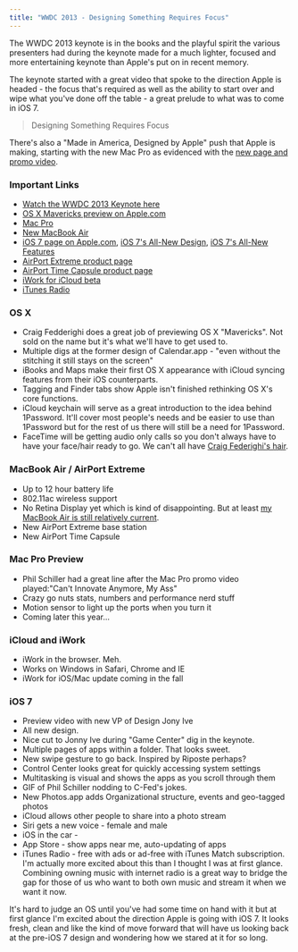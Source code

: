 ```yaml
---
title: "WWDC 2013 - Designing Something Requires Focus"
---
```

<p>The WWDC 2013 keynote is in the books and the playful spirit the various presenters had during the keynote made for a much lighter, focused and more entertaining keynote than Apple's put on in recent memory.</p>
<p>The keynote started with a great video that spoke to the direction Apple is headed - the focus that's required as well as the ability to start over and wipe what you've done off the table - a great prelude to what was to come in iOS 7.</p>
<blockquote><p>
  Designing Something Requires Focus
</p></blockquote>
<p>There's also a "Made in America, Designed by Apple" push that Apple is making, starting with the new Mac Pro as evidenced with the <a href="https://www.apple.com/designed-by-apple/">new page and promo video</a>.</p>
<h3>Important Links</h3>
<ul>
<li><a href="https://www.apple.com/apple-events/june-2013/">Watch the WWDC 2013 Keynote here</a></li>
<li><a href="https://www.apple.com/osx/preview/">OS X Mavericks preview on Apple.com</a></li>
<li><a href="https://www.apple.com/mac-pro/">Mac Pro</a></li>
<li><a href="https://www.apple.com/macbook-air/">New MacBook Air</a></li>
<li><a href="https://www.apple.com/ios/ios7/">iOS 7 page on Apple.com</a>, <a href="https://www.apple.com/ios/ios7/design/">iOS 7's All-New Design</a>, <a href="https://www.apple.com/ios/ios7/features/">iOS 7's All-New Features</a></li>
<li><a href="https://www.apple.com/airport-extreme/">AirPort Extreme product page</a></li>
<li><a href="https://www.apple.com/airport-time-capsule/">AirPort Time Capsule product page</a></li>
<li><a href="https://www.apple.com/iwork-for-icloud/">iWork for iCloud beta</a></li>
<li><a href="https://www.apple.com/itunes/itunes-radio/">iTunes Radio</a></li>
</ul>
<h3>OS X</h3>
<ul>
<li>Craig Fedderighi does a great job of previewing OS X "Mavericks". Not sold on the name but it's what we'll have to get used to.</li>
<li>Multiple digs at the former design of Calendar.app - "even without the stitching it still stays on the screen"</li>
<li>iBooks and Maps make their first OS X appearance with iCloud syncing features from their iOS counterparts.</li>
<li>Tagging and Finder tabs show Apple isn't finished rethinking OS X's core functions.</li>
<li>iCloud keychain will serve as a great introduction to the idea behind 1Password. It'll cover most people's needs and be easier to use than 1Password but for the rest of us there will still be a need for 1Password.</li>
<li>FaceTime will be getting audio only calls so you don't always have to have your face/hair ready to go. We can't all have <a href="https://www.apple.com/pr/bios/craig-federighi.html">Craig Federighi's hair</a>.</li>
</ul>
<h3>MacBook Air / AirPort Extreme</h3>
<ul>
<li>Up to 12 hour battery life</li>
<li>802.11ac wireless support</li>
<li>No Retina Display yet which is kind of disappointing. But at least <a href="https://www.flickr.com/photos/lemon/9008795184/">my MacBook Air is still relatively current</a>.</li>
<li>New AirPort Extreme base station</li>
<li>New AirPort Time Capsule</li>
</ul>
<h3>Mac Pro Preview</h3>
<ul>
<li>Phil Schiller had a great line after the Mac Pro promo video played:"Can't Innovate Anymore, My Ass" </li>
<li>Crazy go nuts stats, numbers and performance nerd stuff</li>
<li>Motion sensor to light up the ports when you turn it</li>
<li>Coming later this year...</li>
</ul>
<h3>iCloud and iWork</h3>
<ul>
<li>iWork in the browser. Meh.</li>
<li>Works on Windows in Safari, Chrome and IE</li>
<li>iWork for iOS/Mac update coming in the fall</li>
</ul>
<h3>iOS 7</h3>
<ul>
<li>Preview video with new VP of Design Jony Ive</li>
<li>All new design.</li>
<li>Nice cut to Jonny Ive during "Game Center" dig in the keynote.</li>
<li>Multiple pages of apps within a folder. That looks sweet.</li>
<li>New swipe gesture to go back. Inspired by Riposte perhaps?</li>
<li>Control Center looks great for quickly accessing system settings</li>
<li>Multitasking is visual and shows the apps as you scroll through them</li>
<li>GIF of Phil Schiller nodding to C-Fed's jokes.</li>
<li>New Photos.app adds Organizational structure, events and geo-tagged photos</li>
<li>iCloud allows other people to share into a photo stream</li>
<li>Siri gets a new voice - female and male</li>
<li>iOS in the car - </li>
<li>App Store - show apps near me, auto-updating of apps</li>
<li>iTunes Radio - free with ads or ad-free with iTunes Match subscription. I'm actually more excited about this than I thought I was at first glance. Combining owning music with internet radio is a great way to bridge the gap for those of us who want to both own music and stream it when we want it now.</li>
</ul>
<p>It's hard to judge an OS until you've had some time on hand with it but at first glance I'm excited about the direction Apple is going with iOS 7. It looks fresh, clean and like the kind of move forward that will have us looking back at the pre-iOS 7 design and wondering how we stared at it for so long.</p>
